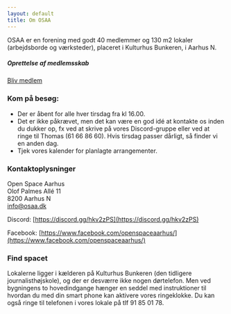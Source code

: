 ```yaml
---
layout: default
title: Om OSAA
---
```


OSAA er en forening med godt 40 medlemmer og 130 m2 lokaler (arbejdsborde og værksteder), placeret i Kulturhus Bunkeren, i Aarhus N.


##### Oprettelse af medlemsskab

<a href="/osaawebsite/blivMedlem.html">Bliv medlem</a>

### Kom på besøg:
+ Der er åbent for alle hver tirsdag fra kl 16.00.
+ Det er ikke påkrævet, men det kan være en god idé at kontakte os inden du dukker op, fx ved at skrive på vores Discord-gruppe eller ved at ringe til Thomas (61 66 86 60). Hvis tirsdag passer dårligt, så finder vi en anden dag.
+ Tjek vores kalender for planlagte arrangementer.

### Kontaktoplysninger

Open Space Aarhus <br>
Olof Palmes Allé 11 <br>
8200 Aarhus N <br>
<info@osaa.dk> <br>

Discord: [https://discord.gg/hkv2zPS](https://discord.gg/hkv2zPS)

Facebook: [https://www.facebook.com/openspaceaarhus/](https://www.facebook.com/openspaceaarhus/)

### Find spacet

Lokalerne ligger i kælderen på Kulturhus Bunkeren (den tidligere journalisthøjskole), og der er desværre ikke nogen dørtelefon. Men ved bygningens to hovedindgange hænger en seddel med instruktioner til hvordan du med din smart phone kan aktivere vores ringeklokke. Du kan også ringe til telefonen i vores lokale på tlf 91 85 01 78.
